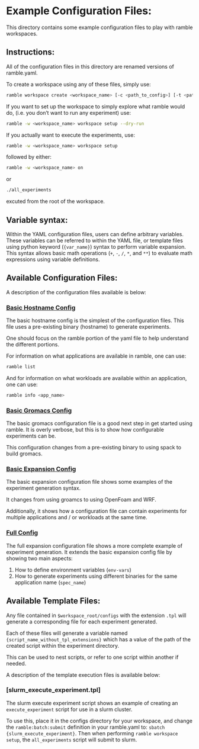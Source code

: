 # Example Configuration Files:

This directory contains some example configuration files to play with ramble workspaces.

## Instructions:

All of the configuration files in this directory are renamed versions of ramble.yaml.

To create a workspace using any of these files, simply use:

```bash
ramble workspace create <workspace_name> [-c <path_to_config>] [-t <path_to_template_execute>] [-d <path_to_new_workspace_root>]
```

If you want to set up the workspace to simply explore what ramble would do,
(i.e. you don’t want to run any experiment) use:

```bash
ramble -w <workspace_name> workspace setup --dry-run
```

If you actually want to execute the experiments, use:

```bash
ramble -w <workspace_name> workspace setup
```

followed by either:
```bash
ramble -w <workspace_name> on
```
or
```bash
./all_experiments
```
excuted from the root of the workspace.

## Variable syntax:

Within the YAML configuration files, users can define arbitrary variables.
These variables can be referred to within the YAML file, or template files
using python keyword (`{var_name}`) syntax to perform variable expansion. This
syntax allows basic math operations (`+`, `-`, `/`, `*`, and `**`) to evaluate
math expressions using variable definitions.

## Available Configuration Files:

A description of the configuration files available is below:

### [Basic Hostname Config](./basic_hostname_config.yaml)
The basic hostname config is the simplest of the configuration files. This file
uses a pre-existing binary (hostname) to generate experiments.

One should focus on the ramble portion of the yaml file to help understand the
different portions.

For information on what applications are available in ramble, one can use:
```bash
ramble list
```

And for information on what workloads are available within an application, one can use:
```bash
ramble info <app_name>
```

### [Basic Gromacs Config](basic_gromacs_config.yaml)
The basic gromacs configuration file is a good next step in get started using
ramble. It is overly verbose, but this is to show how configurable experiments
can be.

This configuration changes from a pre-existing binary to using spack to build gromacs.

### [Basic Expansion Config](basic_expansion_config.yaml)
The basic expansion configuration file shows some examples of the experiment generation syntax.

It changes from using groamcs to using OpenFoam and WRF.

Additionally, it shows how a configuration file can contain experiments for
multiple applications and / or workloads at the same time.

### [Full Config](full_expansion_config.yaml)

The full expansion configuration file shows a more complete example of
experiment generation. It extends the basic expansion config file by showing two main aspects:

1) How to define environment variables (`env-vars`)
2) How to generate experiments using different binaries for the same application name (`spec_name`)

## Available Template Files:

Any file contained in `$workspace_root/configs` with the extension `.tpl` will
generate a corresponding file for each experiment generated.

Each of these files will generate a variable named
`{script_name_without_tpl_extensions}` which has a value of the path of the
created script within the experiment directory.

This can be used to nest scripts, or refer to one script within another if needed.

A description of the template execution files is available below:

### [slurm_execute_experiment.tpl]

The slurm execute experiment script shows an example of creating an
`execute_experiment` script for use in a slurm cluster.

To use this, place it in the configs directory for your workspace, and change
the `ramble:batch:submit` definition in your ramble.yaml to: `sbatch {slurm_execute_experiment}`.
Then when performing `ramble workspace setup`, the `all_experiments` script will submit to slurm.
